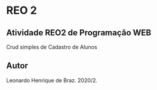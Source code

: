 # REO 2

## Atividade REO2 de Programação WEB

Crud simples de Cadastro de Alunos

## Autor

Leonardo Henrique de Braz. 2020/2.
